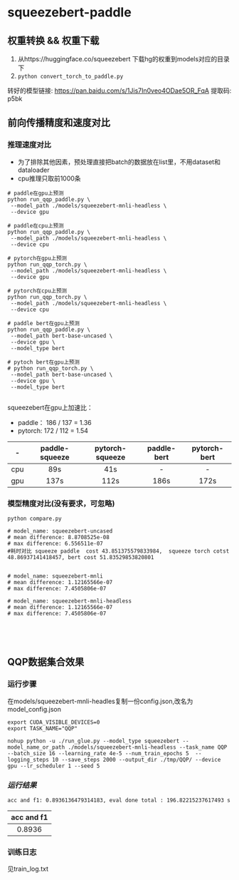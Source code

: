 # squeezebert-paddle


## 权重转换 && 权重下载
1. 从https://huggingface.co/squeezebert 下载hg的权重到models对应的目录下
2. ```python convert_torch_to_paddle.py```

转好的模型链接: https://pan.baidu.com/s/1Jis7In0veo4ODae5OR_FqA 提取码: p5bk

## 前向传播精度和速度对比

### 推理速度对比
- 为了排除其他因素，预处理直接把batch的数据放在list里，不用dataset和dataloader
- cpu推理只取前1000条
```
# paddle在gpu上预测
python run_qqp_paddle.py \
 --model_path ./models/squeezebert-mnli-headless \
 --device gpu

# paddle在cpu上预测
python run_qqp_paddle.py \
 --model_path ./models/squeezebert-mnli-headless \
 --device cpu

# pytorch在gpu上预测
python run_qqp_torch.py \
 --model_path ./models/squeezebert-mnli-headless \
 --device gpu

# pytorch在cpu上预测
python run_qqp_torch.py \
 --model_path ./models/squeezebert-mnli-headless \
 --device cpu
 
# paddle bert在gpu上预测
python run_qqp_paddle.py \
 --model_path bert-base-uncased \
 --device gpu \
 --model_type bert

# pytoch bert在gpu上预测
# python run_qqp_torch.py \
 --model_path bert-base-uncased \
 --device gpu \
 --model_type bert
 
```
squeezebert在gpu上加速比：
- paddle： 186 / 137 = 1.36
- pytorch: 172 / 112 = 1.54

| - |paddle-squeeze|pytorch-squeeze|paddle-bert|pytorch-bert|
| :----:| :----:| :----:| :----:| :----:|
|cpu|89s|41s|-|-|
|gpu|137s|112s|186s|172s||




### 模型精度对比(没有要求，可忽略)
```
python compare.py

# model_name: squeezebert-uncased
# mean difference: 8.8708525e-08
# max difference: 6.556511e-07
#耗时对比 squeeze paddle  cost 43.851375579833984,  squeeze torch cotst 
48.86937141418457, bert cost 51.83529853820801


# model_name: squeezebert-mnli
# mean difference: 1.12165566e-07
# max difference: 7.4505806e-07

# model_name: squeezebert-mnli-headless
# mean difference: 1.12165566e-07
# max difference: 7.4505806e-07





```

## QQP数据集合效果 
### 运行步骤
在models/squeezebert-mnli-headles复制一份config.json,改名为model_config.json
```
export CUDA_VISIBLE_DEVICES=0
export TASK_NAME="QQP"

nohup python -u ./run_glue.py --model_type squeezebert --model_name_or_path ./models/squeezebert-mnli-headless --task_name QQP --batch_size 16 --learning_rate 4e-5 --num_train_epochs 5  --logging_steps 10 --save_steps 2000 --output_dir ./tmp/QQP/ --device gpu --lr_scheduler 1 --seed 5
```
### *运行结果*
```
acc and f1: 0.8936136479314183, eval done total : 196.82215237617493 s

```
|acc and f1|
| :----:|
|0.8936|
### 训练日志
见train_log.txt